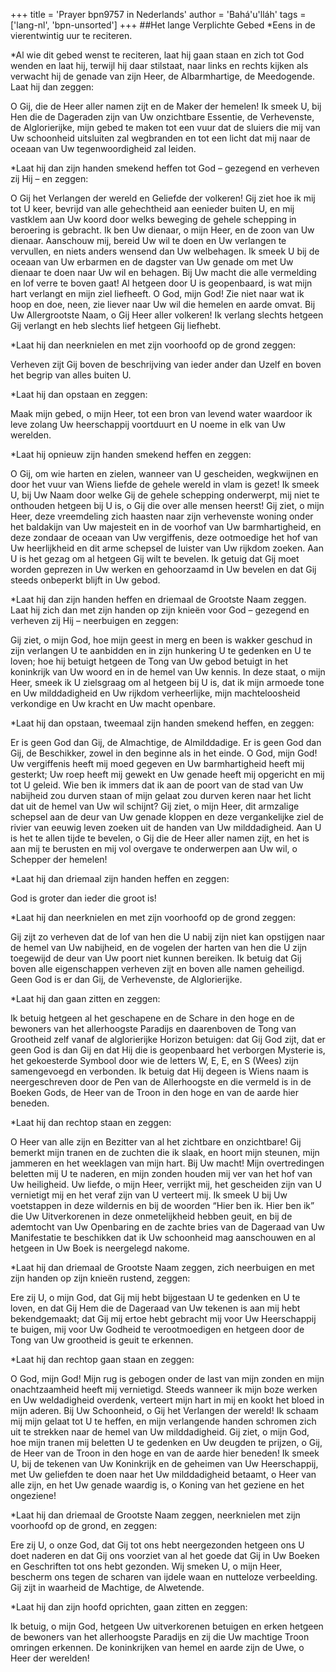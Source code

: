 +++
title = 'Prayer bpn9757 in Nederlands'
author = 'Bahá'u'lláh'
tags = ['lang-nl', 'bpn-unsorted']
+++
##Het lange Verplichte Gebed
*Eens in de vierentwintig uur te reciteren.

*Al wie dit gebed wenst te reciteren, laat hij gaan staan en zich tot God wenden en laat hij, terwijl hij daar stilstaat, naar links en rechts kijken als verwacht hij de genade van zijn Heer, de Albarmhartige, de Meedogende. Laat hij dan zeggen:


O Gij, die de Heer aller namen zijt en de Maker der hemelen! Ik smeek U, bij Hen die de Dageraden zijn van Uw onzichtbare Essentie, de Verhevenste, de Alglorierijke, mijn gebed te maken tot een vuur dat de sluiers die mij van Uw schoonheid uitsluiten zal wegbranden en tot een licht dat mij naar de oceaan van Uw tegenwoordigheid zal leiden.

*Laat hij dan zijn handen smekend heffen tot God – gezegend en verheven zij Hij – en zeggen:

O Gij het Verlangen der wereld en Geliefde der volkeren! Gij ziet hoe ik mij tot U keer, bevrijd van alle gehechtheid aan eenieder buiten U, en mij vastklem aan Uw koord door welks beweging de gehele schepping in beroering is gebracht. Ik ben Uw dienaar, o mijn Heer, en de zoon van Uw dienaar. Aanschouw mij, bereid Uw wil te doen en Uw verlangen te vervullen, en niets anders wensend dan Uw welbehagen. Ik smeek U bij de oceaan van Uw erbarmen en de dagster van Uw genade om met Uw dienaar te doen naar Uw wil en behagen. Bij Uw macht die alle vermelding en lof verre te boven gaat! Al hetgeen door U is geopenbaard, is wat mijn hart verlangt en mijn ziel liefheeft. O God, mijn God! Zie niet naar wat ik hoop en doe, neen, zie liever naar Uw wil die hemelen en aarde omvat. Bij Uw Allergrootste Naam, o Gij Heer aller volkeren! Ik verlang slechts hetgeen Gij verlangt en heb slechts lief hetgeen Gij liefhebt.

*Laat hij dan neerknielen en met zijn voorhoofd op de grond zeggen:

Verheven zijt Gij boven de beschrijving van ieder ander dan Uzelf en boven het begrip van alles buiten U.

*Laat hij dan opstaan en zeggen:

Maak mijn gebed, o mijn Heer, tot een bron van levend water waardoor ik leve zolang Uw heerschappij voortduurt en U noeme in elk van Uw werelden.

*Laat hij opnieuw zijn handen smekend heffen en zeggen:

O Gij, om wie harten en zielen, wanneer van U gescheiden, wegkwijnen en door het vuur van Wiens liefde de gehele wereld in vlam is gezet! Ik smeek U, bij Uw Naam door welke Gij de gehele schepping onderwerpt, mij niet te onthouden hetgeen bij U is, o Gij die over alle mensen heerst! Gij ziet, o mijn Heer, deze vreemdeling zich haasten naar zijn verhevenste woning onder het baldakijn van Uw majesteit en in de voorhof van Uw barmhartigheid, en deze zondaar de oceaan van Uw vergiffenis, deze ootmoedige het hof van Uw heerlijkheid en dit arme schepsel de luister van Uw rijkdom zoeken. Aan U is het gezag om al hetgeen Gij wilt te bevelen. Ik getuig dat Gij moet worden geprezen in Uw werken en gehoorzaamd in Uw bevelen en dat Gij steeds onbeperkt blijft in Uw gebod.

*Laat hij dan zijn handen heffen en driemaal de Grootste Naam  zeggen. Laat hij zich dan met zijn handen op zijn knieën voor God – gezegend en verheven zij Hij – neerbuigen en zeggen:

Gij ziet, o mijn God, hoe mijn geest in merg en been is wakker geschud in zijn verlangen U te aanbidden en in zijn hunkering U te gedenken en U te loven; hoe hij betuigt hetgeen de Tong van Uw gebod betuigt in het koninkrijk van Uw woord en in de hemel van Uw kennis. In deze staat, o mijn Heer, smeek ik U zielsgraag om al hetgeen bij U is, dat ik mijn armoede tone en Uw milddadigheid en Uw rijkdom verheerlijke, mijn machteloosheid verkondige en Uw kracht en Uw macht openbare.

*Laat hij dan opstaan, tweemaal zijn handen smekend heffen, en zeggen:

Er is geen God dan Gij, de Almachtige, de Almilddadige. Er is geen God dan Gij, de Beschikker, zowel in den beginne als in het einde. O God, mijn God! Uw vergiffenis heeft mij moed gegeven en Uw barmhartigheid heeft mij gesterkt; Uw roep heeft mij gewekt en Uw genade heeft mij opgericht en mij tot U geleid. Wie ben ik immers dat ik aan de poort van de stad van Uw nabijheid zou durven staan of mijn gelaat zou durven keren naar het licht dat uit de hemel van Uw wil schijnt? Gij ziet, o mijn Heer, dit armzalige schepsel aan de deur van Uw genade kloppen en deze vergankelijke ziel de rivier van eeuwig leven zoeken uit de handen van Uw milddadigheid. Aan U is het te allen tijde te bevelen, o Gij die de Heer aller namen zijt, en het is aan mij te berusten en mij vol overgave te onderwerpen aan Uw wil, o Schepper der hemelen!

*Laat hij dan driemaal zijn handen heffen en zeggen:

God is groter dan ieder die groot is!

*Laat hij dan neerknielen en met zijn voorhoofd op de grond zeggen:

Gij zijt zo verheven dat de lof van hen die U nabij zijn niet kan opstijgen naar de hemel van Uw nabijheid, en de vogelen der harten van hen die U zijn toegewijd de deur van Uw poort niet kunnen bereiken. Ik betuig dat Gij boven alle eigenschappen verheven zijt en boven alle namen geheiligd. Geen God is er dan Gij, de Verhevenste, de Alglorierijke.

*Laat hij dan gaan zitten en zeggen:

Ik betuig hetgeen al het geschapene en de Schare in den hoge en de bewoners van het allerhoogste Paradijs en daarenboven de Tong van Grootheid zelf vanaf de alglorierijke Horizon betuigen: dat Gij God zijt, dat er geen God is dan Gij en dat Hij die is geopenbaard het verborgen Mysterie is, het gekoesterde Symbool door wie de letters W, E, E, en S (Wees) zijn samengevoegd en verbonden. Ik betuig dat Hij degeen is Wiens naam is neergeschreven door de Pen van de Allerhoogste en die vermeld is in de Boeken Gods, de Heer van de Troon in den hoge en van de aarde hier beneden.

*Laat hij dan rechtop staan en zeggen:

O Heer van alle zijn en Bezitter van al het zichtbare en onzichtbare! Gij bemerkt mijn tranen en de zuchten die ik slaak, en hoort mijn steunen, mijn jammeren en het weeklagen van mijn hart. Bij Uw macht! Mijn overtredingen beletten mij U te naderen, en mijn zonden houden mij ver van het hof van Uw heiligheid. Uw liefde, o mijn Heer, verrijkt mij, het gescheiden zijn van U vernietigt mij en het veraf zijn van U verteert mij. Ik smeek U bij Uw voetstappen in deze wildernis en bij de woorden “Hier ben ik. Hier ben ik” die Uw Uitverkorenen in deze onmetelijkheid hebben geuit, en bij de ademtocht van Uw Openbaring en de zachte bries van de Dageraad van Uw Manifestatie te beschikken dat ik Uw schoonheid mag aanschouwen en al hetgeen in Uw Boek is neergelegd nakome.

*Laat hij dan driemaal de Grootste Naam zeggen, zich neerbuigen en met zijn handen op zijn knieën rustend, zeggen:

Ere zij U, o mijn God, dat Gij mij hebt bijgestaan U te gedenken en U te loven, en dat Gij Hem die de Dageraad van Uw tekenen is aan mij hebt bekendgemaakt; dat Gij mij ertoe hebt gebracht mij voor Uw Heerschappij te buigen, mij voor Uw Godheid te verootmoedigen en hetgeen door de Tong van Uw grootheid is geuit te erkennen.

*Laat hij dan rechtop gaan staan en zeggen:

O God, mijn God! Mijn rug is gebogen onder de last van mijn zonden en mijn onachtzaamheid heeft mij vernietigd. Steeds wanneer ik mijn boze werken en Uw weldadigheid overdenk, verteert mijn hart in mij en kookt het bloed in mijn aderen. Bij Uw Schoonheid, o Gij het Verlangen der wereld! Ik schaam mij mijn gelaat tot U te heffen, en mijn verlangende handen schromen zich uit te strekken naar de hemel van Uw milddadigheid. Gij ziet, o mijn God, hoe mijn tranen mij beletten U te gedenken en Uw deugden te prijzen, o Gij, de Heer van de Troon in den hoge en van de aarde hier beneden! Ik smeek U, bij de tekenen van Uw Koninkrijk en de geheimen van Uw Heerschappij, met Uw geliefden te doen naar het Uw milddadigheid betaamt, o Heer van alle zijn, en het Uw genade waardig is, o Koning van het geziene en het ongeziene!

*Laat hij dan driemaal de Grootste Naam zeggen, neerknielen met zijn voorhoofd op de grond, en zeggen:

Ere zij U, o onze God, dat Gij tot ons hebt neergezonden hetgeen ons U doet naderen en dat Gij ons voorziet van al het goede dat Gij in Uw Boeken en Geschriften tot ons hebt gezonden. Wij smeken U, o mijn Heer, bescherm ons tegen de scharen van ijdele waan en nutteloze verbeelding. Gij zijt in waarheid de Machtige, de Alwetende.

*Laat hij dan zijn hoofd oprichten, gaan zitten en zeggen:

Ik betuig, o mijn God, hetgeen Uw uitverkorenen betuigen en erken hetgeen de bewoners van het allerhoogste Paradijs en zij die Uw machtige Troon omringen erkennen. De koninkrijken van hemel en aarde zijn de Uwe, o Heer der werelden!
